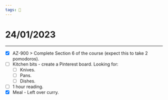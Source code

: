 ```yaml
---
tags: 📆
---
```


# 24/01/2023
---

- [x] AZ-900 > Complete Section 6 of the course (expect this to take 2 pomodoros).
- [ ] Kitchen bits - create a Pinterest board. Looking for:
	- [ ] Knives.
	- [ ] Pans.
	- [ ] Dishes.
- [ ] 1 hour reading.
- [x] Meal - Left over curry.
